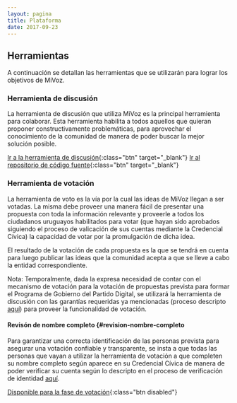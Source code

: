 ```yaml
---
layout: pagina
title: Plataforma
date: 2017-09-23
---
```


## Herramientas

A continuación se detallan las herramientas que se utilizarán para lograr los objetivos de MiVoz.

### Herramienta de discusión
La herramienta de discusión que utiliza MiVoz es la principal herramienta para colaborar. Esta herramienta habilita a todos aquellos que quieran proponer constructivamente problemáticas, para aprovechar el conocimiento de la comunidad de manera de poder buscar la mejor solución posible.

[Ir a la herramienta de discusión](https://digo.mivoz.uy){:class="btn" target="_blank"}
[Ir al repositorio de código fuente](https://github.com/discourse/discourse){:class="btn" target="_blank"}

### Herramienta de votación
La herramienta de voto es la vía por la cual las ideas de MiVoz llegan a ser votadas. La misma debe proveer una manera fácil de presentar una propuesta con toda la información relevante y proveerle a todos los ciudadanos uruguayos habilitados para votar (que hayan sido aprobados siguiendo el proceso de valicación de sus cuentas mediante la Credencial Cívica) la capacidad de votar por la promulgación de dicha idea.

El resultado de la votación de cada propuesta es la que se tendrá en cuenta para luego publicar las ideas que la comunidad acepta a que se lleve a cabo la entidad correspondiente.

Nota: Temporalmente, dada la expresa necesidad de contar con el mecanismo de votación para la votación de propuestas prevista para formar el Programa de Gobierno del Partido Digital, se utilizará la herramienta de discusión con las garantías requeridas ya mencionadas (proceso descripto [aquí](/identidad-verificada)) para proveer la funcionalidad de votación. 

#### Revisón de nombre completo {#revision-nombre-completo
Para garantizar una correcta identificación de las personas prevista para asegurar una votación confiable y transparente, se insta a que todas las personas que vayan a utilizar la herramienta de votación a que completen su nombre completo según aparece en su Credencial Cívica de manera de poder verificar su cuenta según lo descripto en el proceso de verificación de identidad [aquí](/identidad-verificada).

[Disponible para la fase de votación](){:class="btn disabled"}
